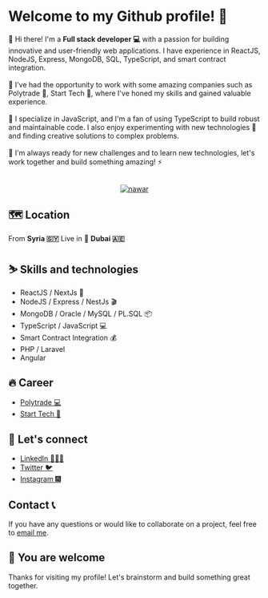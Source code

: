 # Welcome to my Github profile! 🚀

📌 Hi there! I'm a <b>Full stack developer 💻</b> with a passion for building innovative and user-friendly web applications. I have experience in ReactJS, NodeJS, Express, MongoDB, SQL, TypeScript, and smart contract integration.
<br /><br />
📌 I've had the opportunity to work with some amazing companies such as Polytrade 💼, Start Tech 🎨, where I've honed my skills and gained valuable experience.
<br /><br />
📌 I specialize in JavaScript, and I'm a fan of using TypeScript to build robust and maintainable code. I also enjoy experimenting with new technologies 🚀 and finding creative solutions to complex problems.
<br /><br />
📌 I'm always ready for new challenges and to learn new technologies, let's work together and build something amazing! ⚡️
<br /><br />

<div align="center">
    <a href="https://www.linkedin.com/in/odai-dayoub-b7906421a/" target="_blank">
	    <img src="./odaidayoub.JPG" alt="nawar"/>
    </a>
</div>

## 🗺️ Location

From <b>Syria 🇸🇾</b> Live in 📍 <b>Dubai 🇦🇪</b>

## ⛷️ Skills and technologies

<div>
<ul>
<li>ReactJS / NextJs 🦾</li>
<li>NodeJS / Express / NestJs 🎬</li>
<li>MongoDB / Oracle / MySQL / PL.SQL 📦</li>
<li>TypeScript / JavaScript 💻</li>
<li>Smart Contract Integration 💰</li>
<li>PHP / Laravel</li>
<li>Angular</li>
</ul>
</div>

## 🔥 Career

<div>
<ul>
<li><a href="https://polytrade.finance/" target="_blank">Polytrade 💻</a></li>
<li><a href="https://start-tech.ae/" target="_blank">Start Tech 🎨</a></li>
</ul>
</div>

## 🤝 Let's connect

<div>
<ul>
<li><a href="https://www.linkedin.com/in/odai-dayoub-b7906421a/" target="_blank">LinkedIn 🧑🏻‍💻</a></li>
<li><a href="https://twitter.com/OdaiDayoob" target="_blank">Twitter 🐦</a></li>
<li><a href="https://www.instagram.com/odaidayoob/" target="_blank">Instagram 🎆</a></li>
</ul>
</div>

## Contact 📞

If you have any questions or would like to collaborate on a project, feel free to <a href="mailto:odaidayoob88@gmail.com">email me</a>.

## 🙌 You are welcome

Thanks for visiting my profile! Let's brainstorm and build something great together.
